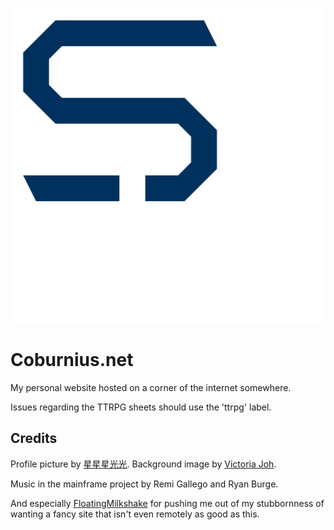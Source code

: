 ![Coburnius Logo](https://github.com/CoburnFuse/Coburnius.net/blob/main/favicon.png?raw=true)

# Coburnius.net
My personal website hosted on a corner of the internet somewhere.

Issues regarding the TTRPG sheets should use the 'ttrpg' label.

## Credits
Profile picture by [星星星光光](https://www.pixiv.net/en/users/21465018).
Background image by [Victoria Joh](https://www.vhjoh.com/).

Music in the mainframe project by Remi Gallego and Ryan Burge.

And especially [FloatingMilkshake](https://github.com/FloatingMilkshake) for pushing me out of my stubbornness of wanting a fancy site that isn't even remotely as good as this.